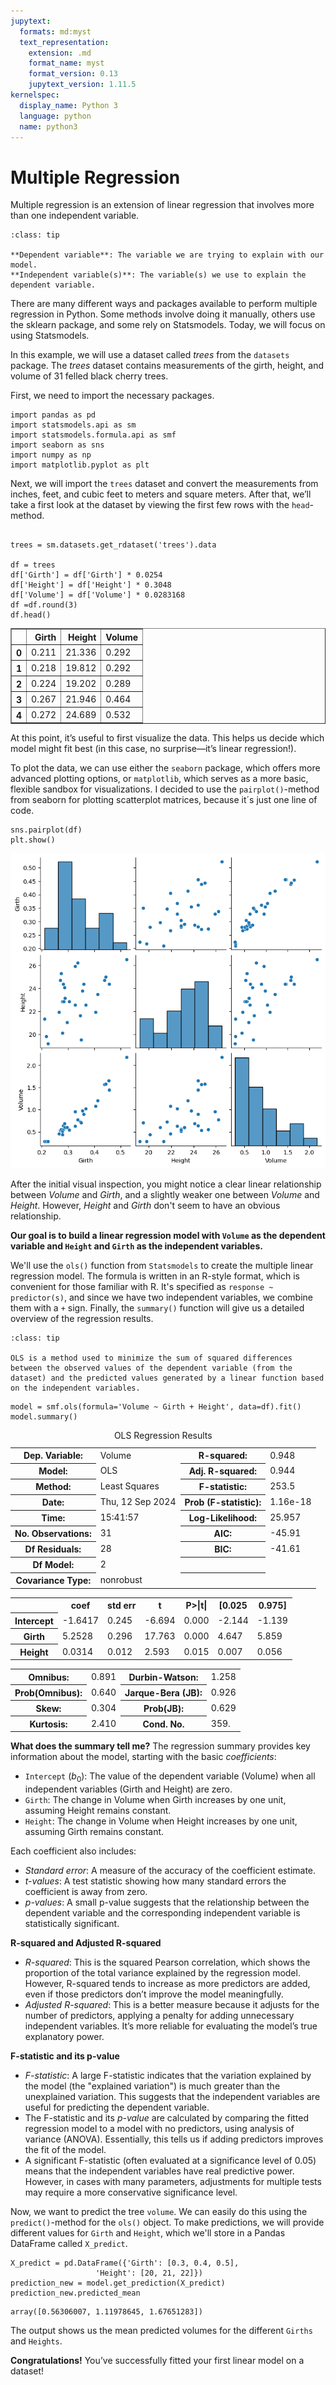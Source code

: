 ```yaml
---
jupytext:
  formats: md:myst
  text_representation:
    extension: .md
    format_name: myst
    format_version: 0.13
    jupytext_version: 1.11.5
kernelspec:
  display_name: Python 3
  language: python
  name: python3
---
```


# Multiple Regression
Multiple regression is an extension of linear regression that involves more than one independent variable.
```{admonition} Independet and dependent
:class: tip

**Dependent variable**: The variable we are trying to explain with our model.  
**Independent variable(s)**: The variable(s) we use to explain the dependent variable.
```

There are many different ways and packages available to perform multiple regression in Python. Some methods involve doing it manually, others use the sklearn package, and some rely on Statsmodels. Today, we will focus on using Statsmodels.

In this example, we will use a dataset called *trees* from the `datasets` package. The *trees* dataset contains measurements of the girth, height, and volume of 31 felled black cherry trees.

First, we need to import the necessary packages.
```{code-cell}
import pandas as pd
import statsmodels.api as sm
import statsmodels.formula.api as smf
import seaborn as sns
import numpy as np
import matplotlib.pyplot as plt

```
Next, we will import the `trees` dataset and convert the measurements from inches, feet, and cubic feet to meters and square meters. After that, we’ll take a first look at the dataset by viewing the first few rows with the `head`-method.
```{code-cell}

trees = sm.datasets.get_rdataset('trees').data

df = trees
df['Girth'] = df['Girth'] * 0.0254
df['Height'] = df['Height'] * 0.3048
df['Volume'] = df['Volume'] * 0.0283168
df =df.round(3)
df.head()
```
<div>
<style scoped>
    .dataframe tbody tr th:only-of-type {
        vertical-align: middle;
    }

    .dataframe tbody tr th {
        vertical-align: top;
    }

    .dataframe thead th {
        text-align: right;
    }
</style>
<table border="1" class="dataframe">
  <thead>
    <tr style="text-align: right;">
      <th></th>
      <th>Girth</th>
      <th>Height</th>
      <th>Volume</th>
    </tr>
  </thead>
  <tbody>
    <tr>
      <th>0</th>
      <td>0.211</td>
      <td>21.336</td>
      <td>0.292</td>
    </tr>
    <tr>
      <th>1</th>
      <td>0.218</td>
      <td>19.812</td>
      <td>0.292</td>
    </tr>
    <tr>
      <th>2</th>
      <td>0.224</td>
      <td>19.202</td>
      <td>0.289</td>
    </tr>
    <tr>
      <th>3</th>
      <td>0.267</td>
      <td>21.946</td>
      <td>0.464</td>
    </tr>
    <tr>
      <th>4</th>
      <td>0.272</td>
      <td>24.689</td>
      <td>0.532</td>
    </tr>
  </tbody>
</table>
</div>
At this point, it’s useful to first visualize the data. This helps us decide which model might fit best (in this case, no surprise—it’s linear regression!).

To plot the data, we can use either the `seaborn` package, which offers more advanced plotting options, or `matplotlib`, which serves as a more basic, flexible sandbox for visualizations. I decided to use the `pairplot()`-method from seaborn for plotting scatterplot matrices, because it´s just one line of code.
```{code-cell}
sns.pairplot(df)
plt.show()
```
![alt text](image-1.png)

After the initial visual inspection, you might notice a clear linear relationship between *Volume* and *Girth*, and a slightly weaker one between *Volume* and *Height*. However, *Height* and *Girth* don't seem to have an obvious relationship.

**Our goal is to build a linear regression model with `Volume` as the dependent variable and `Height` and `Girth` as the independent variables.**

We'll use the `ols()` function from `Statsmodels`  to create the multiple linear regression model. The formula is written in an R-style format, which is convenient for those familiar with R. It's specified as `response ~ predictor(s)`, and since we have two independent variables, we combine them with a `+` sign. Finally, the `summary()` function will give us a detailed overview of the regression results.
```{admonition} Ordinary Least Squares (OLS) 
:class: tip

OLS is a method used to minimize the sum of squared differences between the observed values of the dependent variable (from the dataset) and the predicted values generated by a linear function based on the independent variables.
```
```{code-cell}
model = smf.ols(formula='Volume ~ Girth + Height', data=df).fit()
model.summary()
```
<table class="simpletable">
<caption>OLS Regression Results</caption>
<tr>
  <th>Dep. Variable:</th>         <td>Volume</td>      <th>  R-squared:         </th> <td>   0.948</td>
</tr>
<tr>
  <th>Model:</th>                   <td>OLS</td>       <th>  Adj. R-squared:    </th> <td>   0.944</td>
</tr>
<tr>
  <th>Method:</th>             <td>Least Squares</td>  <th>  F-statistic:       </th> <td>   253.5</td>
</tr>
<tr>
  <th>Date:</th>             <td>Thu, 12 Sep 2024</td> <th>  Prob (F-statistic):</th> <td>1.16e-18</td>
</tr>
<tr>
  <th>Time:</th>                 <td>15:41:57</td>     <th>  Log-Likelihood:    </th> <td>  25.957</td>
</tr>
<tr>
  <th>No. Observations:</th>      <td>    31</td>      <th>  AIC:               </th> <td>  -45.91</td>
</tr>
<tr>
  <th>Df Residuals:</th>          <td>    28</td>      <th>  BIC:               </th> <td>  -41.61</td>
</tr>
<tr>
  <th>Df Model:</th>              <td>     2</td>      <th>                     </th>     <td> </td>   
</tr>
<tr>
  <th>Covariance Type:</th>      <td>nonrobust</td>    <th>                     </th>     <td> </td>   
</tr>
</table>
<table class="simpletable">
<tr>
      <td></td>         <th>coef</th>     <th>std err</th>      <th>t</th>      <th>P>|t|</th>  <th>[0.025</th>    <th>0.975]</th>  
</tr>
<tr>
  <th>Intercept</th> <td>   -1.6417</td> <td>    0.245</td> <td>   -6.694</td> <td> 0.000</td> <td>   -2.144</td> <td>   -1.139</td>
</tr>
<tr>
  <th>Girth</th>     <td>    5.2528</td> <td>    0.296</td> <td>   17.763</td> <td> 0.000</td> <td>    4.647</td> <td>    5.859</td>
</tr>
<tr>
  <th>Height</th>    <td>    0.0314</td> <td>    0.012</td> <td>    2.593</td> <td> 0.015</td> <td>    0.007</td> <td>    0.056</td>
</tr>
</table>
<table class="simpletable">
<tr>
  <th>Omnibus:</th>       <td> 0.891</td> <th>  Durbin-Watson:     </th> <td>   1.258</td>
</tr>
<tr>
  <th>Prob(Omnibus):</th> <td> 0.640</td> <th>  Jarque-Bera (JB):  </th> <td>   0.926</td>
</tr>
<tr>
  <th>Skew:</th>          <td> 0.304</td> <th>  Prob(JB):          </th> <td>   0.629</td>
</tr>
<tr>
  <th>Kurtosis:</th>      <td> 2.410</td> <th>  Cond. No.          </th> <td>    359.</td>
</tr>
</table>

**What does the summary tell me?**
The regression summary provides key information about the model, starting with the basic *coefficients*:
* `Intercept` ($b_0$): The value of the dependent variable (Volume) when all independent variables (Girth and Height) are zero.
* `Girth`: The change in Volume when Girth increases by one unit, assuming Height remains constant.
* `Height`: The change in Volume when Height increases by one unit, assuming Girth remains constant.

Each coefficient also includes:

* *Standard error*: A measure of the accuracy of the coefficient estimate.
* *t-values*: A test statistic showing how many standard errors the coefficient is away from zero.
* *p-values*: A small p-value suggests that the relationship between the dependent variable and the corresponding independent variable is statistically significant.

**R-squared and Adjusted R-squared**

* *R-squared*: This is the squared Pearson correlation, which shows the proportion of the total variance explained by the regression model. However, R-squared tends to increase as more predictors are added, even if those predictors don’t improve the model meaningfully.
* *Adjusted R-squared*: This is a better measure because it adjusts for the number of predictors, applying a penalty for adding unnecessary independent variables. It’s more reliable for evaluating the model’s true explanatory power.

**F-statistic and its p-value**
* *F-statistic*: A large F-statistic indicates that the variation explained by the model (the "explained variation") is much greater than the unexplained variation. This suggests that the independent variables are useful for predicting the dependent variable.
* The F-statistic and its *p-value* are calculated by comparing the fitted regression model to a model with no predictors, using analysis of variance (ANOVA). Essentially, this tells us if adding predictors improves the fit of the model.
* A significant F-statistic (often evaluated at a significance level of 0.05) means that the independent variables have real predictive power. However, in cases with many parameters, adjustments for multiple tests may require a more conservative significance level.

Now, we want to predict the tree `volume`. We can easily do this using the `predict()`-method for the `ols()` object. To make predictions, we will provide different values for `Girth` and `Height`, which we'll store in a Pandas DataFrame called `X_predict`.
```{code-cell}
X_predict = pd.DataFrame({'Girth': [0.3, 0.4, 0.5], 
                   'Height': [20, 21, 22]})
prediction_new = model.get_prediction(X_predict)
prediction_new.predicted_mean
```
```{code-cell}
array([0.56306007, 1.11978645, 1.67651283])
```
The output shows us the mean predicted volumes for the different `Girths` and `Heights`.

**Congratulations!** You’ve successfully fitted your first linear model on a dataset!
